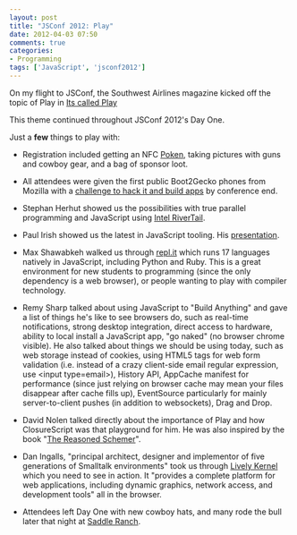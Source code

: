 ```yaml
---
layout: post
title: "JSConf 2012: Play"
date: 2012-04-03 07:50
comments: true
categories:
- Programming
tags: ['JavaScript', 'jsconf2012']
---
```

On my flight to JSConf, the Southwest Airlines magazine kicked off the topic of Play in [Its called Play](http://spiritmag.com/features/article/its_called_play/)

This theme continued throughout JSConf 2012's Day One.

Just a **few** things to play with:

* Registration included getting an NFC [Poken](http://www.poken.com), taking pictures with guns and cowboy gear, and a bag of sponsor loot.

* All attendees were given the first public Boot2Gecko phones from Mozilla with a [challenge to hack it and build apps](https://wiki.mozilla.org/B2G/DeveloperPhone) by conference end.

* Stephan Herhut showed us the possibilities with true parallel programming and JavaScript using [Intel RiverTail](https://github.com/rivertrail/rivertrail/wiki).

* Paul Irish showed us the latest in JavaScript tooling. His [presentation](http://dl.dropbox.com/u/39519/talks/jsconf-tools/index.html).

* Max Shawabkeh walked us through [repl.it](http://repl.it/) which runs 17 languages natively in JavaScript, including Python and Ruby. This is a great environment for new students to programming (since the only dependency is a web browser), or people wanting to play with compiler technology.

* Remy Sharp talked about using JavaScript to "Build Anything" and gave a list of things he's like to see browsers do, such as real-time notifications, strong desktop integration, direct access to hardware, ability to local install a JavaScript app, "go naked" (no browser chrome visible). He also talked about things we should be using today, such as web storage instead of cookies, using HTML5 tags for web form validation (i.e. instead of a crazy client-side email regular expression, use &lt;input type=email&gt;), History API, AppCache manifest for performance (since just relying on browser cache may mean your files disappear after cache fills up), EventSource particularly for mainly server-to-client pushes (in addition to websockets), Drag and Drop.

* David Nolen talked directly about the importance of Play and how ClosureScript was that playground for him. He was also inspired by the book "[The Reasoned Schemer](http://mitpress.mit.edu/catalog/item/default.asp?ttype=2&tid=10663)".

* Dan Ingalls, "principal architect, designer and implementor of five generations of Smalltalk environments" took us through [Lively Kernel](http://www.lively-kernel.org/) which you need to see in action.  It "provides a complete platform for web applications, including dynamic graphics, network access, and development tools" all in the browser.

* Attendees left Day One with new cowboy hats, and many rode the bull later that night at [Saddle Ranch](http://www.srrestaurants.com/).